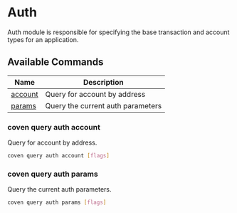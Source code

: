# Auth

Auth module is responsible for specifying the base transaction and account types for an application.

## Available Commands

| Name                                | Description                       |
| ----------------------------------- | --------------------------------- |
| [account](#coven-query-auth-account) | Query for account by address      |
| [params](#coven-query-auth-params)   | Query the current auth parameters |

### coven query auth account

Query for account by address.

```bash
coven query auth account [flags]
```

### coven query auth params

Query the current auth parameters.

```bash
coven query auth params [flags]
```
